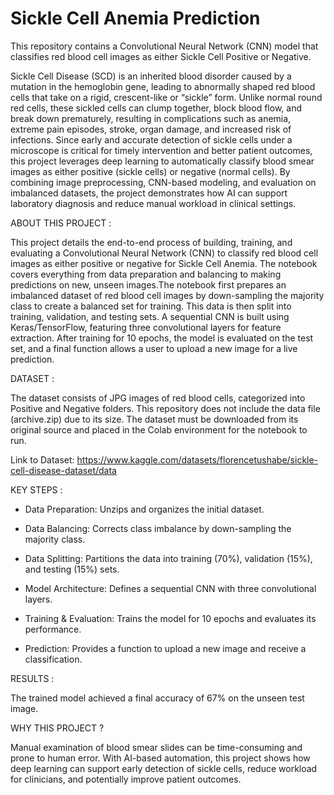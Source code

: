 # Sickle Cell Anemia Prediction
This repository contains a Convolutional Neural Network (CNN) model that classifies red blood cell images as either Sickle Cell Positive or Negative.

Sickle Cell Disease (SCD) is an inherited blood disorder caused by a mutation in the hemoglobin gene, leading to abnormally shaped red blood cells that take on a rigid, crescent-like or “sickle” form. Unlike normal round red cells, these sickled cells can clump together, block blood flow, and break down prematurely, resulting in complications such as anemia, extreme pain episodes, stroke, organ damage, and increased risk of infections. Since early and accurate detection of sickle cells under a microscope is critical for timely intervention and better patient outcomes, this project leverages deep learning to automatically classify blood smear images as either positive (sickle cells) or negative (normal cells). By combining image preprocessing, CNN-based modeling, and evaluation on imbalanced datasets, the project demonstrates how AI can support laboratory diagnosis and reduce manual workload in clinical settings.

ABOUT THIS PROJECT :

This project details the end-to-end process of building, training, and evaluating a Convolutional Neural Network (CNN) to classify red blood cell images as either positive or negative for Sickle Cell Anemia. The notebook covers everything from data preparation and balancing to making predictions on new, unseen images.The notebook first prepares an imbalanced dataset of red blood cell images by down-sampling the majority class to create a balanced set for training. This data is then split into training, validation, and testing sets. A sequential CNN is built using Keras/TensorFlow, featuring three convolutional layers for feature extraction. After training for 10 epochs, the model is evaluated on the test set, and a final function allows a user to upload a new image for a live prediction.

DATASET : 

The dataset consists of JPG images of red blood cells, categorized into Positive and Negative folders.
This repository does not include the data file (archive.zip) due to its size. The dataset must be downloaded from its original source and placed in the Colab environment for the notebook to run.

Link to Dataset: https://www.kaggle.com/datasets/florencetushabe/sickle-cell-disease-dataset/data

KEY STEPS :

- Data Preparation: Unzips and organizes the initial dataset.

- Data Balancing: Corrects class imbalance by down-sampling the majority class.

- Data Splitting: Partitions the data into training (70%), validation (15%), and testing (15%) sets.

- Model Architecture: Defines a sequential CNN with three convolutional layers.

- Training & Evaluation: Trains the model for 10 epochs and evaluates its performance.

- Prediction: Provides a function to upload a new image and receive a classification.

RESULTS : 

The trained model achieved a final accuracy of 67% on the unseen test image.

WHY THIS PROJECT ? 

Manual examination of blood smear slides can be time-consuming and prone to human error. With AI-based automation, this project shows how deep learning can support early detection of sickle cells, reduce workload for clinicians, and potentially improve patient outcomes.
